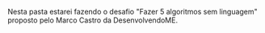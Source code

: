 Nesta pasta estarei fazendo o desafio "Fazer 5 algoritmos sem linguagem" proposto pelo Marco Castro da DesenvolvendoME.
